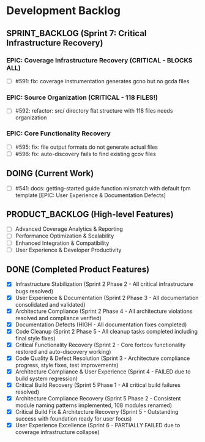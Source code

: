 # Development Backlog

## SPRINT_BACKLOG (Sprint 7: Critical Infrastructure Recovery)

### EPIC: Coverage Infrastructure Recovery (CRITICAL - BLOCKS ALL)
- [ ] #591: fix: coverage instrumentation generates gcno but no gcda files

### EPIC: Source Organization (CRITICAL - 118 FILES!)
- [ ] #592: refactor: src/ directory flat structure with 118 files needs organization

### EPIC: Core Functionality Recovery
- [ ] #595: fix: file output formats do not generate actual files
- [ ] #596: fix: auto-discovery fails to find existing gcov files

## DOING (Current Work)
- [ ] #541: docs: getting-started guide function mismatch with default fpm template [EPIC: User Experience & Documentation Defects]

## PRODUCT_BACKLOG (High-level Features)
- [ ] Advanced Coverage Analytics & Reporting
- [ ] Performance Optimization & Scalability  
- [ ] Enhanced Integration & Compatibility
- [ ] User Experience & Developer Productivity

## DONE (Completed Product Features)
- [x] Infrastructure Stabilization (Sprint 2 Phase 2 - All critical infrastructure bugs resolved)
- [x] User Experience & Documentation (Sprint 2 Phase 3 - All documentation consolidated and validated)
- [x] Architecture Compliance (Sprint 2 Phase 4 - All architecture violations resolved and compliance verified)
- [x] Documentation Defects (HIGH - All documentation fixes completed)
- [x] Code Cleanup (Sprint 2 Phase 5 - All cleanup tasks completed including final style fixes)
- [x] Critical Functionality Recovery (Sprint 2 - Core fortcov functionality restored and auto-discovery working)
- [x] Code Quality & Defect Resolution (Sprint 3 - Architecture compliance progress, style fixes, test improvements)
- [x] Architecture Compliance & User Experience (Sprint 4 - FAILED due to build system regression)
- [x] Critical Build Recovery (Sprint 5 Phase 1 - All critical build failures resolved)
- [x] Architecture Compliance Recovery (Sprint 5 Phase 2 - Consistent module naming patterns implemented, 108 modules renamed)
- [x] Critical Build Fix & Architecture Recovery (Sprint 5 - Outstanding success with foundation ready for user focus)
- [x] User Experience Excellence (Sprint 6 - PARTIALLY FAILED due to coverage infrastructure collapse)